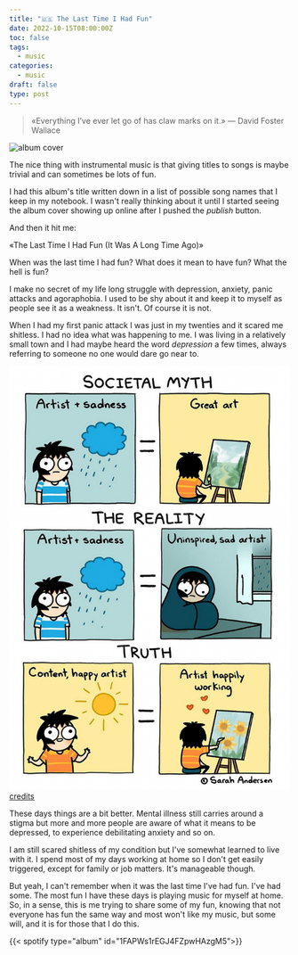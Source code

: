 ```yaml
---
title: "🇺🇸 The Last Time I Had Fun"
date: 2022-10-15T08:00:00Z
toc: false
tags:
  - music
categories:
  - music
draft: false
type: post
---
```


> «Everything I’ve ever let go of has claw marks on it.» — David Foster Wallace

![album cover](/images/posts/the-last-time-i-had-fun-album-cover.png)

The nice thing with instrumental music is that giving titles to songs is maybe
trivial and can sometimes be lots of fun.

I had this album's title written down in a list of possible song names that I
keep in my notebook. I wasn't really thinking about it until I started seeing
the album cover showing up online after I pushed the _publish_ button.

And then it hit me:

«The Last Time I Had Fun (It Was A Long Time Ago)»

When was the last time I had fun? What does it mean to have fun? What the hell
is fun?

I make no secret of my life long struggle with depression, anxiety, panic
attacks and agoraphobia. I used to be shy about it and keep it to myself as
people see it as a weakness. It isn't. Of course it is not.

When I had my first panic attack I was just in my twenties and it scared me
shitless. I had no idea what was happening to me. I was living in a relatively
small town and I had maybe heard the word _depression_ a few times, always
referring to someone no one would dare go near to.

![Societal Myth](/images/posts/societal-myth-sarah-andersen.png)
[credits](https://www.instagram.com/p/CjiZuPOsOr4/)

These days things are a bit better. Mental illness still carries around a stigma
but more and more people are aware of what it means to be depressed, to
experience debilitating anxiety and so on.

I am still scared shitless of my condition but I've somewhat learned to live
with it. I spend most of my days working at home so I don't get easily
triggered, except for family or job matters. It's manageable though.

But yeah, I can't remember when it was the last time I've had fun. I've had
some. The most fun I have these days is playing music for myself at home. So, in
a sense, this is me trying to share some of my fun, knowing that not everyone
has fun the same way and most won't like my music, but some will, and it is for
those that I do this.

{{< spotify type="album" id="1FAPWs1rEGJ4FZpwHAzgM5">}}
